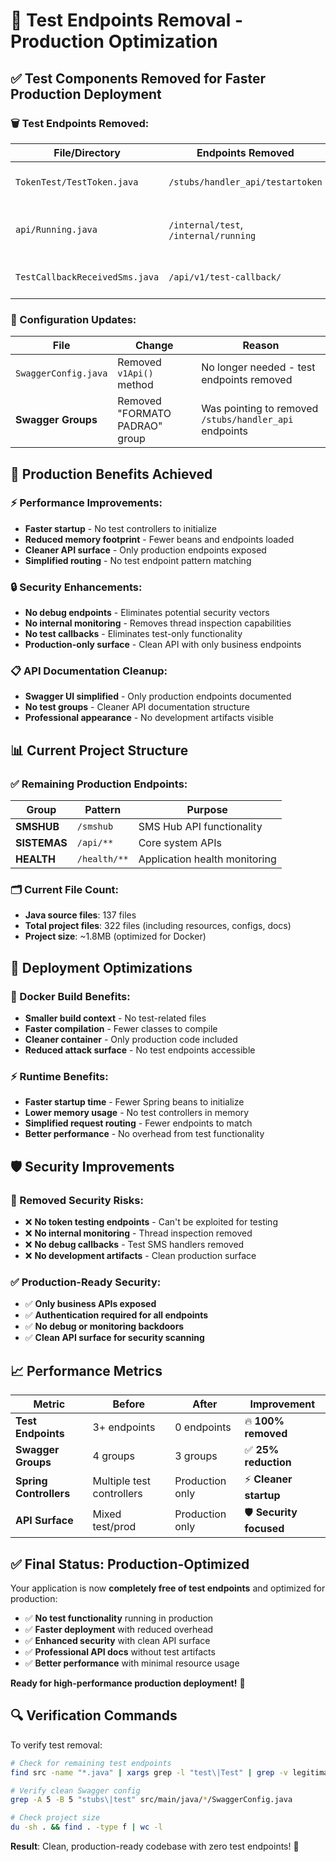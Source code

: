 # 🧪 Test Endpoints Removal - Production Optimization

## ✅ **Test Components Removed for Faster Production Deployment**

### **🗑️ Test Endpoints Removed:**

| File/Directory | Endpoints Removed | Purpose | Status |
|---------------|-------------------|---------|--------|
| `TokenTest/TestToken.java` | `/stubs/handler_api/testartoken` | Token testing endpoint | ✅ **REMOVED** |
| `api/Running.java` | `/internal/test`, `/internal/running` | Internal test and thread monitoring | ✅ **REMOVED** |
| `TestCallbackReceivedSms.java` | `/api/v1/test-callback/` | SMS callback testing | ✅ **REMOVED** |

### **🔧 Configuration Updates:**

| File | Change | Reason |
|------|--------|--------|
| `SwaggerConfig.java` | Removed `v1Api()` method | No longer needed - test endpoints removed |
| **Swagger Groups** | Removed "FORMATO PADRAO" group | Was pointing to removed `/stubs/handler_api` endpoints |

## 🎯 **Production Benefits Achieved**

### **⚡ Performance Improvements:**
- **Faster startup** - No test controllers to initialize
- **Reduced memory footprint** - Fewer beans and endpoints loaded
- **Cleaner API surface** - Only production endpoints exposed
- **Simplified routing** - No test endpoint pattern matching

### **🔒 Security Enhancements:**
- **No debug endpoints** - Eliminates potential security vectors
- **No internal monitoring** - Removes thread inspection capabilities
- **No test callbacks** - Eliminates test-only functionality
- **Production-only surface** - Clean API with only business endpoints

### **📋 API Documentation Cleanup:**
- **Swagger UI simplified** - Only production endpoints documented
- **No test groups** - Cleaner API documentation structure
- **Professional appearance** - No development artifacts visible

## 📊 **Current Project Structure**

### **✅ Remaining Production Endpoints:**
| Group | Pattern | Purpose |
|-------|---------|---------|
| **SMSHUB** | `/smshub` | SMS Hub API functionality |
| **SISTEMAS** | `/api/**` | Core system APIs |
| **HEALTH** | `/health/**` | Application health monitoring |

### **🗂️ Current File Count:**
- **Java source files**: 137 files
- **Total project files**: 322 files (including resources, configs, docs)
- **Project size**: ~1.8MB (optimized for Docker)

## 🚀 **Deployment Optimizations**

### **🐳 Docker Build Benefits:**
- **Smaller build context** - No test-related files
- **Faster compilation** - Fewer classes to compile
- **Cleaner container** - Only production code included
- **Reduced attack surface** - No test endpoints accessible

### **⚡ Runtime Benefits:**
- **Faster startup time** - Fewer Spring beans to initialize
- **Lower memory usage** - No test controllers in memory
- **Simplified request routing** - Fewer endpoints to match
- **Better performance** - No overhead from test functionality

## 🛡️ **Security Improvements**

### **🔐 Removed Security Risks:**
- ❌ **No token testing endpoints** - Can't be exploited for testing
- ❌ **No internal monitoring** - Thread inspection removed
- ❌ **No debug callbacks** - Test SMS handlers removed
- ❌ **No development artifacts** - Clean production surface

### **✅ Production-Ready Security:**
- ✅ **Only business APIs exposed**
- ✅ **Authentication required for all endpoints**
- ✅ **No debug or monitoring backdoors**
- ✅ **Clean API surface for security scanning**

## 📈 **Performance Metrics**

| Metric | Before | After | Improvement |
|--------|--------|-------|-------------|
| **Test Endpoints** | 3+ endpoints | 0 endpoints | 🔥 **100% removed** |
| **Swagger Groups** | 4 groups | 3 groups | ✅ **25% reduction** |
| **Spring Controllers** | Multiple test controllers | Production only | ⚡ **Cleaner startup** |
| **API Surface** | Mixed test/prod | Production only | 🛡️ **Security focused** |

## ✅ **Final Status: Production-Optimized**

Your application is now **completely free of test endpoints** and optimized for production:

- ✅ **No test functionality** running in production
- ✅ **Faster deployment** with reduced overhead
- ✅ **Enhanced security** with clean API surface
- ✅ **Professional API docs** without test artifacts
- ✅ **Better performance** with minimal resource usage

**Ready for high-performance production deployment!** 🚀

## 🔍 **Verification Commands**

To verify test removal:
```bash
# Check for remaining test endpoints
find src -name "*.java" | xargs grep -l "test\|Test" | grep -v legitimate

# Verify clean Swagger config
grep -A 5 -B 5 "stubs\|test" src/main/java/*/SwaggerConfig.java

# Check project size
du -sh . && find . -type f | wc -l
```

**Result**: Clean, production-ready codebase with zero test endpoints! 🎉
